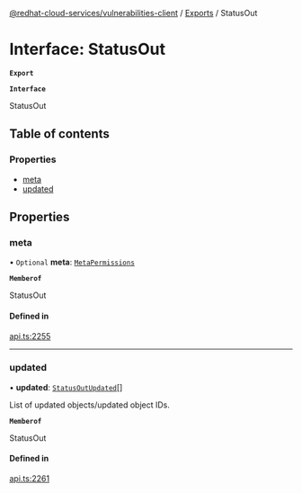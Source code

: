 [@redhat-cloud-services/vulnerabilities-client](../README.md) / [Exports](../modules.md) / StatusOut

# Interface: StatusOut

**`Export`**

**`Interface`**

StatusOut

## Table of contents

### Properties

- [meta](StatusOut.md#meta)
- [updated](StatusOut.md#updated)

## Properties

### meta

• `Optional` **meta**: [`MetaPermissions`](MetaPermissions.md)

**`Memberof`**

StatusOut

#### Defined in

[api.ts:2255](https://github.com/RedHatInsights/javascript-clients/blob/master/packages/vulnerabilities/api.ts#L2255)

___

### updated

• **updated**: [`StatusOutUpdated`](StatusOutUpdated.md)[]

List of updated objects/updated object IDs.

**`Memberof`**

StatusOut

#### Defined in

[api.ts:2261](https://github.com/RedHatInsights/javascript-clients/blob/master/packages/vulnerabilities/api.ts#L2261)
